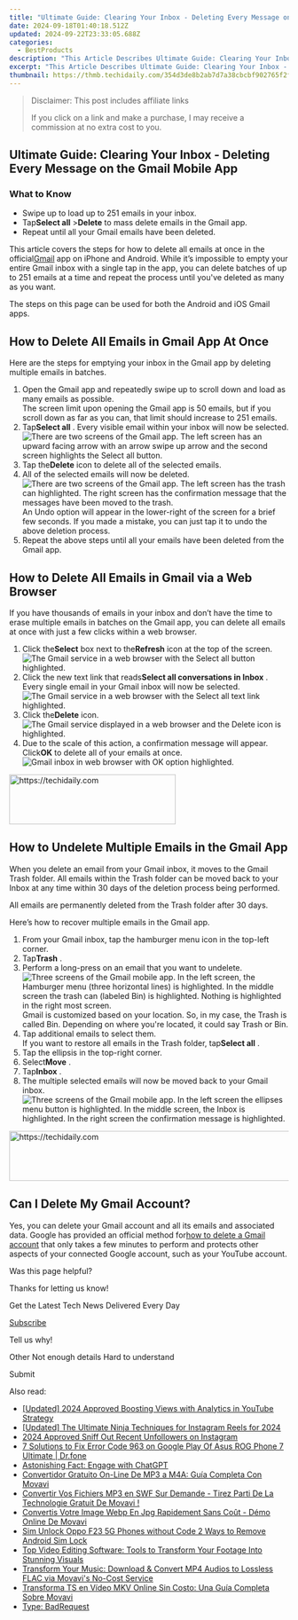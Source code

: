 ```yaml
---
title: "Ultimate Guide: Clearing Your Inbox - Deleting Every Message on the Gmail Mobile App"
date: 2024-09-18T01:40:18.512Z
updated: 2024-09-22T23:33:05.688Z
categories:
  - BestProducts
description: "This Article Describes Ultimate Guide: Clearing Your Inbox - Deleting Every Message on the Gmail Mobile App"
excerpt: "This Article Describes Ultimate Guide: Clearing Your Inbox - Deleting Every Message on the Gmail Mobile App"
thumbnail: https://thmb.techidaily.com/354d3de8b2ab7d7a38cbcbf902765f2fb1bfbf3c885557e06e23ea74d7f6110b.jpg
---
```


>  Disclaimer: This post includes affiliate links
>
>  If you click on a link and make a purchase, I may receive a commission at no extra cost to you.
>

## Ultimate Guide: Clearing Your Inbox - Deleting Every Message on the Gmail Mobile App
### What to Know

* Swipe up to load up to 251 emails in your inbox.
* Tap**Select all** \>**Delete** to mass delete emails in the Gmail app.
* Repeat until all your Gmail emails have been deleted.

 This article covers the steps for how to delete all emails at once in the official[Gmail](https://www.lifewire.com/how-to-use-gmail-1172005) app on iPhone and Android. While it’s impossible to empty your entire Gmail inbox with a single tap in the app, you can delete batches of up to 251 emails at a time and repeat the process until you've deleted as many as you want.

 The steps on this page can be used for both the Android and iOS Gmail apps.

## How to Delete All Emails in Gmail App At Once

 Here are the steps for emptying your inbox in the Gmail app by deleting multiple emails in batches.  

1. Open the Gmail app and repeatedly swipe up to scroll down and load as many emails as possible.  
 The screen limit upon opening the Gmail app is 50 emails, but if you scroll down as far as you can, that limit should increase to 251 emails.
2. Tap**Select all** . Every visible email within your inbox will now be selected.  
![There are two screens of the Gmail app. The left screen has an upward facing arrow with an arrow swipe up arrow and the second screen highlights the Select all button.](https://www.lifewire.com/thmb/Vv8GTYpLddxdmuiuCxbMW4XAgV4=/1500x0/filters:no_upscale():max_bytes(150000):strip_icc():format(webp)/A2-DeleteAllEmailsinGmailApp-annotated-18ead2ff243148b3b3a9e51c3f287aa7.jpg)
3. Tap the**Delete** icon to delete all of the selected emails.
4. All of the selected emails will now be deleted.  
![There are two screens of the Gmail app. The left screen has the trash can highlighted. The right screen has the confirmation message that the messages have been moved to the trash.](https://www.lifewire.com/thmb/6DpvP-Ciu37kphG9Jw2rR_23v5w=/1500x0/filters:no_upscale():max_bytes(150000):strip_icc():format(webp)/A4-DeleteAllEmailsinGmailApp-annotated-8185be615b4f4718b779db3e5162804c.jpg)  
 An Undo option will appear in the lower-right of the screen for a brief few seconds. If you made a mistake, you can just tap it to undo the above deletion process.
5. Repeat the above steps until all your emails have been deleted from the Gmail app.

## How to Delete All Emails in Gmail via a Web Browser

 If you have thousands of emails in your inbox and don’t have the time to erase multiple emails in batches on the Gmail app, you can delete all emails at once with just a few clicks within a web browser.  

1. Click the**Select** box next to the**Refresh** icon at the top of the screen.  
![The Gmail service in a web browser with the Select all button highlighted.](https://www.lifewire.com/thmb/lFuVM-FSRePNqTzGqZow0Pv38Oc=/1500x0/filters:no_upscale():max_bytes(150000):strip_icc():format(webp)/B1-DeleteAllEmailsinGmailApp-annotated-d68608ac63e14017bc12e235aff7d0b2.jpg)
2. Click the new text link that reads**Select all conversations in Inbox** . Every single email in your Gmail inbox will now be selected.  
![The Gmail service in a web browser with the Select all text link highlighted.](https://www.lifewire.com/thmb/vztJYMObv0V8XU2bcDxMoM59p5I=/1500x0/filters:no_upscale():max_bytes(150000):strip_icc():format(webp)/B2-DeleteAllEmailsinGmailApp-annotated-f7af1da4b7494934a7bd0eb139ce5d02.jpg)
3. Click the**Delete** icon.  
![The Gmail service displayed in a web browser and the Delete icon is highlighted.](https://www.lifewire.com/thmb/Aet5qeLZ4KFzD2b9Wn98xP-8ZAQ=/1500x0/filters:no_upscale():max_bytes(150000):strip_icc():format(webp)/B3-DeleteAllEmailsinGmailApp-annotated-0462d62ec3a74ef6a22099f121475bf5.jpg)
4. Due to the scale of this action, a confirmation message will appear. Click**OK** to delete all of your emails at once.  
![Gmail inbox in web browser with OK option highlighted.](https://www.lifewire.com/thmb/mN-KCGz8zwdOKNIj266wuXymkLI=/1500x0/filters:no_upscale():max_bytes(150000):strip_icc():format(webp)/how-to-delete-all-emails-in-gmail-app-04-e13845c10f834b32bebbb6daeeb2f066.jpg)

<!-- affiliate ads begin -->
<a href="https://aligracehair.sjv.io/c/5597632/2016143/19272" target="_top" id="2016143">
  <img src="//a.impactradius-go.com/display-ad/19272-2016143" border="0" alt="https://techidaily.com" width="300" height="90"/>
</a>
<img height="0" width="0" src="https://aligracehair.sjv.io/i/5597632/2016143/19272" style="position:absolute;visibility:hidden;" border="0" />
<!-- affiliate ads end -->

## How to Undelete Multiple Emails in the Gmail App

 When you delete an email from your Gmail inbox, it moves to the Gmail Trash folder. All emails within the Trash folder can be moved back to your Inbox at any time within 30 days of the deletion process being performed.

 All emails are permanently deleted from the Trash folder after 30 days.

 Here’s how to recover multiple emails in the Gmail app.  

1. From your Gmail inbox, tap the hamburger menu icon in the top-left corner.
2. Tap**Trash** .
3. Perform a long-press on an email that you want to undelete.  
![Three screens of the Gmail mobile app. In the left screen, the Hamburger menu (three horizontal lines) is highlighted. In the middle screen the trash can (labeled Bin) is highlighted. Nothing is highlighted in the right most screen.](https://www.lifewire.com/thmb/oZbiyiYRBZegWB70q_rRFibbhy4=/1500x0/filters:no_upscale():max_bytes(150000):strip_icc():format(webp)/C3-DeleteAllEmailsinGmailApp-annotated-3e007a972bd54787bb333765de9d93d9.jpg)  
 Gmail is customized based on your location. So, in my case, the Trash is called Bin. Depending on where you're located, it could say Trash or Bin.
4. Tap additional emails to select them.  
 If you want to restore all emails in the Trash folder, tap**Select all** .
5. Tap the ellipsis in the top-right corner.
6. Select**Move** .
7. Tap**Inbox** .
8. The multiple selected emails will now be moved back to your Gmail inbox.  
![Three screens of the Gmail mobile app. In the left screen the ellipses menu button is highlighted. In the middle screen, the Inbox is highlighted. In the right screen the confirmation message is highlighted.](https://www.lifewire.com/thmb/ILi3uWvVcVR7upr3o_PiGb1BIqU=/1500x0/filters:no_upscale():max_bytes(150000):strip_icc():format(webp)/C8-DeleteAllEmailsinGmailApp-annotated-2bc3c0e4f5804f2782c0532176f0f0bf.jpg)

<!-- affiliate ads begin -->
<a href="https://ephamedtechinc.pxf.io/c/5597632/2136618/26400" target="_top" id="2136618">
  <img src="//a.impactradius-go.com/display-ad/26400-2136618" border="0" alt="https://techidaily.com" width="728" height="90"/>
</a>
<img height="0" width="0" src="https://ephamedtechinc.pxf.io/i/5597632/2136618/26400" style="position:absolute;visibility:hidden;" border="0" />
<!-- affiliate ads end -->

## Can I Delete My Gmail Account?

 Yes, you can delete your Gmail account and all its emails and associated data. Google has provided an official method for[how to delete a Gmail account](https://www.lifewire.com/how-to-delete-your-gmail-account-1172073) that only takes a few minutes to perform and protects other aspects of your connected Google account, such as your YouTube account.  

Was this page helpful?

Thanks for letting us know!

 Get the Latest Tech News Delivered Every Day

[Subscribe](https://www.lifewire.com/#)

Tell us why!

 Other  Not enough details  Hard to understand

 Submit

<ins class="adsbygoogle"
     style="display:block"
     data-ad-format="autorelaxed"
     data-ad-client="ca-pub-7571918770474297"
     data-ad-slot="1223367746"></ins>

<ins class="adsbygoogle"
     style="display:block"
     data-ad-client="ca-pub-7571918770474297"
     data-ad-slot="8358498916"
     data-ad-format="auto"
     data-full-width-responsive="true"></ins>

<span class="atpl-alsoreadstyle">Also read:</span>
<div><ul>
<li><a href="https://facebook-video-share.techidaily.com/updated-2024-approved-boosting-views-with-analytics-in-youtube-strategy/"><u>[Updated] 2024 Approved Boosting Views with Analytics in YouTube Strategy</u></a></li>
<li><a href="https://instagram-video-files.techidaily.com/updated-the-ultimate-ninja-techniques-for-instagram-reels-for-2024/"><u>[Updated] The Ultimate Ninja Techniques for Instagram Reels for 2024</u></a></li>
<li><a href="https://instagram-videos.techidaily.com/2024-approved-sniff-out-recent-unfollowers-on-instagram/"><u>2024 Approved Sniff Out Recent Unfollowers on Instagram</u></a></li>
<li><a href="https://howto.techidaily.com/7-solutions-to-fix-error-code-963-on-google-play-of-asus-rog-phone-7-ultimate-drfone-by-drfone-fix-android-problems-fix-android-problems/"><u>7 Solutions to Fix Error Code 963 on Google Play Of Asus ROG Phone 7 Ultimate | Dr.fone</u></a></li>
<li><a href="https://tech-hub.techidaily.com/astonishing-fact-engage-with-chatgpt/"><u>Astonishing Fact: Engage with ChatGPT</u></a></li>
<li><a href="https://techtrends.techidaily.com/convertidor-gratuito-on-line-de-mp3-a-m4a-guia-completa-con-movavi/"><u>Convertidor Gratuito On-Line De MP3 a M4A: Guía Completa Con Movavi</u></a></li>
<li><a href="https://techtrends.techidaily.com/convertir-vos-fichiers-mp3-en-swf-sur-demande-tirez-parti-de-la-technologie-gratuit-de-movavi/"><u>Convertir Vos Fichiers MP3 en SWF Sur Demande - Tirez Parti De La Technologie Gratuit De Movavi !</u></a></li>
<li><a href="https://techtrends.techidaily.com/convertis-votre-image-webp-en-jpg-rapidement-sans-cout-demo-online-de-movavi/"><u>Convertis Votre Image Webp En Jpg Rapidement Sans Coût - Démo Online De Movavi</u></a></li>
<li><a href="https://sim-unlock.techidaily.com/sim-unlock-oppo-f23-5g-phones-without-code-2-ways-to-remove-android-sim-lock-by-drfone-android/"><u>Sim Unlock Oppo F23 5G Phones without Code 2 Ways to Remove Android Sim Lock</u></a></li>
<li><a href="https://techtrends.techidaily.com/top-video-editing-software-tools-to-transform-your-footage-into-stunning-visuals/"><u>Top Video Editing Software: Tools to Transform Your Footage Into Stunning Visuals</u></a></li>
<li><a href="https://techtrends.techidaily.com/transform-your-music-download-and-convert-mp4-audios-to-lossless-flac-via-movavis-no-cost-service/"><u>Transform Your Music: Download & Convert MP4 Audios to Lossless FLAC via Movavi's No-Cost Service</u></a></li>
<li><a href="https://techtrends.techidaily.com/transforma-ts-en-video-mkv-online-sin-costo-una-guia-completa-sobre-movavi/"><u>Transforma TS en Vídeo MKV Online Sin Costo: Una Guía Completa Sobre Movavi</u></a></li>
<li><a href="https://some-approaches.techidaily.com/type-badrequest/"><u>Type: BadRequest</u></a></li>
</ul></div>

